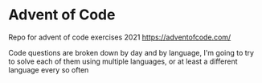 # Advent of Code
Repo for advent of code exercises 2021
https://adventofcode.com/

Code questions are broken down by day and by language, I'm going to try to solve each of them using multiple languages, or at least a different language every so often
